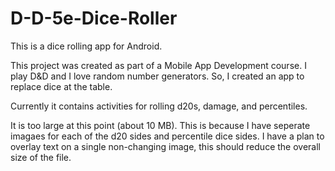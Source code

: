 # D-D-5e-Dice-Roller
This is a dice rolling app for Android.

This project was created as part of a Mobile App Development course.
I play D&D and I love random number generators.  So, I created an app to replace dice at the table.

Currently it contains activities for rolling d20s, damage, and percentiles.

It is too large at this point (about 10 MB). This is because I have seperate imagaes for each of the d20 sides and percentile dice sides.
I have a plan to overlay text on a single non-changing image, this should reduce the overall size of the file.
